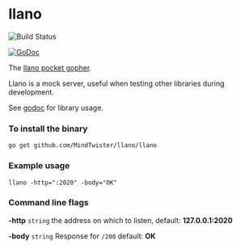 llano
=====
![Build Status](https://travis-ci.org/MindTwister/llano.png)

[![GoDoc](https://godoc.org/github.com/MindTwister/llano?status.png)](http://godoc.org/github.com/MindTwister/llano)

The [llano pocket gopher](https://en.wikipedia.org/wiki/Llano_pocket_gopher).

Llano is a mock server, useful when testing other libraries during development.

See [godoc](https://godoc.org/github.com/MindTwister/llano) for library usage.

### To install the binary

    go get github.com/MindTwister/llano/llano

### Example usage

    llano -http=":2020" -body="OK"

### Command line flags

**-http** `string` the address on which to listen, default: **127.0.0.1:2020**

**-body** `string` Response for `/200` default: **OK**


